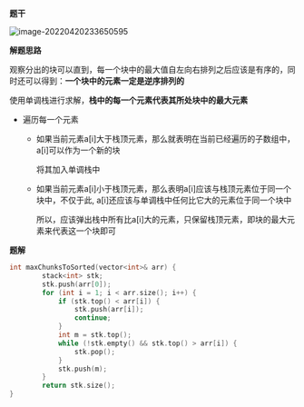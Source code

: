 **题干**

![image-20220420233650595](https://cdn.jsdelivr.net/gh/liver0377/images@main/img/image-20220420233650595.png)





**解题思路**

观察分出的块可以直到，每一个块中的最大值自左向右排列之后应该是有序的，同时还可以得到：**一个块中的元素一定是逆序排列的**

使用单调栈进行求解，**栈中的每一个元素代表其所处块中的最大元素**

- 遍历每一个元素

  - 如果当前元素a[i]大于栈顶元素，那么就表明在当前已经遍历的子数组中，a[i]可以作为一个新的块

    将其加入单调栈中

  - 如果当前元素a[i]小于栈顶元素，那么表明a[i]应该与栈顶元素位于同一个块中，不仅于此, a[i]还应该与单调栈中任何比它大的元素位于同一个块中

    所以，应该弹出栈中所有比a[i]大的元素，只保留栈顶元素，即块的最大元素来代表这一个块即可

**题解**

```cpp
int maxChunksToSorted(vector<int>& arr) {
        stack<int> stk;
        stk.push(arr[0]);
        for (int i = 1; i < arr.size(); i++) {
            if (stk.top() < arr[i]) {
                stk.push(arr[i]);
                continue;
            }
            int m = stk.top();
            while (!stk.empty() && stk.top() > arr[i]) {
                stk.pop();
            }
            stk.push(m);
        }
        return stk.size();
}
```

